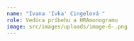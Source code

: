 ```yaml
---
name: "Ivana 'Ivka' Cingelová "
role: Vedúca príbehu a HRAmonogramu
image: src/images/uploads/image-6-.png
---
```

